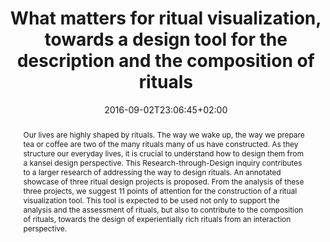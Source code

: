 ---
members: ["PLevy"]
slug: what-matters-for-ritual-visualization-towards-a-design-tool-for-the-description-and-the-composition-of-rituals
title: "What matters for ritual visualization, towards a design tool for the description and the composition of rituals"
layout: publi
searchFilter: Publication
searchWeight: 8
publitype: inproceedings
subsection: conference
everyday: true
researchpage: true
research: 
    -  everyday
institution:
    heig: 1
    logo: TUe
    short: 'TU/e'
    name: "Eindhoven University of Technology"
    web: "https://www.tue.nl/en/"
    colo: "#c72125"
chaire: false
date: 2016-09-02T23:06:45+02:00
citation:
    authors:
        1: ["Levy", "Pierre", "P."]
        2: ["Hengeveld", "Bart", "B.J."]
    title: "What matters for ritual visualization – Towards a design tool for the description and the composition of rituals"
    proceedings: "the Proceedings of Kansei Engineering and Emotion Research International Conference 2016 - KEER2016"
    year: 2016
    firstpage: "online"
    publisher: ["Japanese Society of Kansei Engineering", "Leeds, UK"]
reference: "Lévy, P., & Hengeveld B.J. (2016). What matters for ritual visualization – Towards a design tool for the description and the composition of rituals. Proceedings of Kansei Engineering and Emotion Research International Conference 2016, KEER2016. Leeds, UK: Japan Society of Kansei Engineering."
abstract: "Our lives are highly shaped by rituals. The way we wake up, the way we prepare tea or coffee are two of the many rituals many of us have constructed. As they structure our everyday lives, it is crucial to understand how to design them from a kansei design perspective. This Research-through-Design inquiry contributes to a larger research of addressing the way to design rituals. An annotated showcase of three ritual design projects is proposed. From the analysis of these three projects, we suggest 11 points of attention for the construction of a ritual visualization tool. This tool is expected to be used not only to support the analysis and the assessment of rituals, but also to contribute to the composition of rituals, towards the design of experientially rich rituals from an interaction perspective."
link:
    1: ["paper", "paper", "https://1drv.ms/b/s!AnQx_v88q65Qv4Qq_oHKkRD1JkhMEw?e=GROyxu"]
---